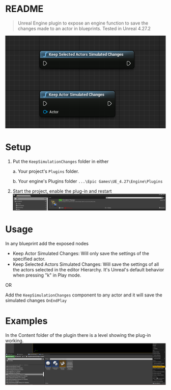 # README
> Unreal Engine plugin to expose an engine function to save the changes made to an actor in blueprints. Tested in Unreal 4.27.2

![image-20220826174114969](README.assets/image-20220826174114969.png)

# Setup

1. Put the `KeepSimulationChanges` folder in either

   a. Your project's `Plugins` folder. 

   b. Your engine's Plugins folder `...\Epic Games\UE_4.27\Engine\Plugins`

2. Start the project, enable the plug-in and restart![image-20220826174847895](README.assets/image-20220826174847895.png)



# Usage

In any blueprint add the exposed nodes

- Keep Actor Simulated Changes: Will only save the settings of the specified actor.
- Keep Selected Actors Simulated Changes: Will save the settings of all the actors selected in the editor Hierarchy. It's Unreal's default behavior when pressing "k" in Play mode.

OR

Add the `KeepSimulationChanges` component to any actor and it will save the simulated changes `OnEndPlay`



# Examples

In the Content folder of the plugin there is a level showing the plug-in working.![image-20220826174745112](README.assets/image-20220826174745112.png)

